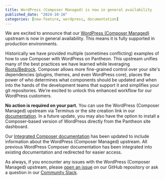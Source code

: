 ```yaml
---
title: WordPress (Composer Managed) is now in general availability
published_date: "2024-10-16"
categories: [new-feature, wordpress, documentation]
---
```


We are excited to announce that our [WordPress (Composer Managed)](https://github.com/pantheon-systems/wordpress-composer-managed) upstream is now in general availability. This means it is fully supported in production environments.

Historically we have provided multiple (sometimes conflicting) examples of how to use Composer with WordPress on Pantheon. This upstream unifies many of the best practices we have learned while leveraging [Roots/Bedrock](https://roots.io/bedrock/). Composer allows more fine-grained control over your site's dependencies (plugins, themes, and even WordPress core), places the power of who determines what components should be updated and when into the hands of the development teams that support it and simplifies your git repositories. We're excited to unlock this enhanced workflow for our WordPress customers.

**No action is required on your part.** You can use the WordPress (Composer Managed) upstream via Terminus or the site creation link in our [documentation](/guides/integrated-composer/create#wordpress-with-integrated-composer-and-bedrock). In a future update, you may also have the option to install a Composer-based version of WordPress directly from the Pantheon site dashboard.

Our [Integrated Composer documentation](/guides/integrated-composer) has been updated to include information about the WordPress (Composer Managed) upstream. All previous WordPress Composer documentation has been integrated into existing documentation and redirected for easier access.

As always, if you encounter any issues with the WordPress (Composer Managed) upstream, please [open an issue](https://github.com/pantheon-systems/wordpress-composer-managed/issues) on our GitHub repository or ask a question in our [Community Slack](https://slackin.pantheon.io/).
